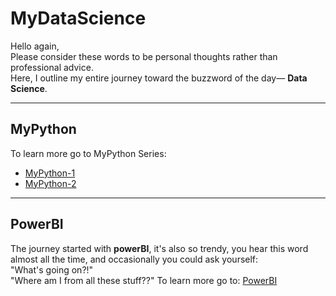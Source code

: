 # MyDataScience

Hello again,<br/>
Please consider these words to be personal thoughts rather than professional advice.<br/>
Here, I outline my entire journey toward the buzzword of the day— **Data Science**.<br/>

---
## MyPython
To learn more go to MyPython Series: 
- [MyPython-1](https://github.com/Mymonah/MyDataScience/blob/main/MyPython/MyPython-1.md)
- [MyPython-2](https://github.com/Mymonah/MyDataScience/blob/main/MyPython/MyPython-1.md)

---
## PowerBI
The journey started with **powerBI**, it's also so trendy, you hear this word almost all the time, and occasionally you could ask yourself:<br/>
"What's going on?!"<br/> 
"Where am I from all these stuff??"
To learn more go to: 
[PowerBI](https://github.com/Mymonah/MyDataScience/blob/main/PowerBI.md)
